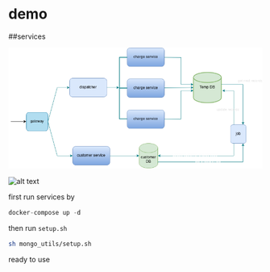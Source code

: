 # demo
##services

![alt text](https://github.com/alirezapla/charge-demo/blob/main/reports/architecture_high_level.png)



![alt text](https://github.com/minhhungit/mongodb-cluster-docker-compose/blob/master/images/sharding-and-replica-sets.png)

first run services by

```python
docker-compose up -d
```
then run `setup.sh`

```bash
sh mongo_utils/setup.sh
```
ready to use

